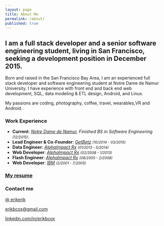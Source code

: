 ```yaml
---
layout: page
title: About Me
permalink: /about/
published: true
---
```



## I am a full stack developer and a senior software engineering student, living in San Francisco, seeking a development position in December 2015.

Born and raised in the San Francisco Bay Area, I am an experienced full stack developer and software engineering student at Notre Dame de Namur University. I have experience with front end and back end web development, SQL, data modeling & ETL design, Android, and Linux.

My passions are coding, photography, coffee, travel, wearables,VR and Android.

### Work Experience
* **Current**: *[Notre Dame de Namur](http://www.ndnu.edu), Finished BS in Software Engineering <small>(12/2015)</small>*.
* **Lead Engineer & Co-Founder**: *[GetBetz](https://www.f6s.com/getbetz) <small>(10/2014 - 03/2015)</small>*
* **Data Engineer**: *[AlphaImpact Rx](http://www.alphaimpactrx.com/) <small>(01/2013 - 5/2014)</small>*
* **Web Developer**: *[AlphaImpact Rx](http://www.alphaimpactrx.com/) <small>(02/2008 - 1/2013)</small>*
* **Flash Engineer**: *[AlphaImpact Rx](http://www.alphaimpactrx.com/) <small>(08/2005 - 2/2008)</small>*
* **Web Developer**: *[IBM](http://www.ibm.com) <small>(2/2001 - 7/2005)</small>*

### [My resume]({{site.baseurl}}/Erik_Cox_Resume.pdf)

### Contact me

[@ erikerik](https://twitter.com/erikerik)

[erikbcox@gmail.com](mailto:erikbcox@gmail.com)

[linkedin.com/in/erikbcox](https://www.linkedin.com/in/erikbcox)
